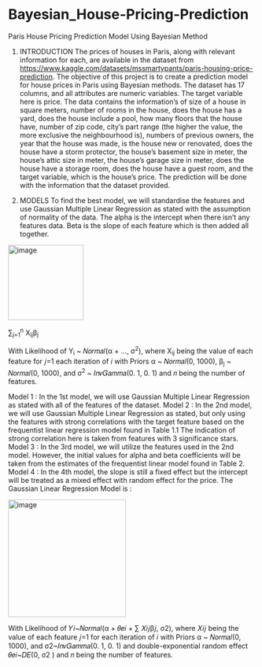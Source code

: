 # Bayesian_House-Pricing-Prediction
Paris House Pricing Prediction Model Using Bayesian Method

1. INTRODUCTION
The prices of houses in Paris, along with relevant information for each, are available in the dataset from https://www.kaggle.com/datasets/mssmartypants/paris-housing-price-prediction. The objective of this project is to create a prediction model for house prices in Paris using Bayesian methods. The dataset has 17 columns, and all attributes are numeric variables. The target variable here is price. The data contains the information’s of size of a house in square meters, number of rooms in the house, does the house has a yard, does the house include a pool, how many floors that the house have, number of zip code, city’s part range (the higher the value, the more exclusive the neighbourhood is), numbers of previous owners, the year that the house was made, is the house new or renovated, does the house have a storm protector, the house’s basement size in meter, the house’s attic size in meter, the house’s garage size in meter, does the house have a storage room, does the house have a guest room, and the target variable, which is the house’s price. The prediction will be done with the information that the dataset provided.

2. MODELS
To find the best model, we will standardise the features and use Gaussian Multiple Linear Regression as stated with the assumption of normality of the data. The alpha is the intercept when there isn’t any features data. Beta is the slope of each feature which is then added all together.

<img width="153" alt="image" src="https://github.com/user-attachments/assets/cd61a7cd-ef19-46de-b3de-98ddd89dc619">

&#8721;<sub>j=1</sub><sup>n</sup> X<sub>ij</sub>β<sub>j</sub>

With Likelihood of Y<sub>i</sub> ~ 𝑁𝑜𝑟𝑚𝑎𝑙(α + ..., σ<sup>2</sup>), where X<sub>ij</sub> being the value of each feature for 𝑗=1 each iteration of 𝑖 with Priors α ~ 𝑁𝑜𝑟𝑚𝑎𝑙(0, 1000), β<sub>j</sub> ~ 𝑁𝑜𝑟𝑚𝑎𝑙(0, 1000), and σ<sup>2</sup> ~ 𝐼𝑛𝑣𝐺𝑎𝑚𝑚𝑎(0. 1, 0. 1) and 𝑛 being the number of features.

Model 1 : In the 1st model, we will use Gaussian Multiple Linear Regression as stated with all of the features of the dataset.
Model 2 : In the 2nd model, we will use Gaussian Multiple Linear Regression as stated, but only using the features with strong correlations with the target feature based on the frequentist linear regression model found in Table 1.1 The indication of strong correlation here is taken from features with 3 significance stars.
Model 3 : In the 3rd model, we will utilize the features used in the 2nd model. However, the initial values for alpha and beta coefficients will be taken from the estimates of the frequentist linear model found in Table 2.
Model 4 : In the 4th model, the slope is still a fixed effect but the intercept will be treated as a mixed effect with random effect for the price. The Gaussian Linear Regression Model is :

<img width="239" alt="image" src="https://github.com/user-attachments/assets/5b24b546-8b92-42b0-a447-a0a4898886e8">

With Likelihood of 𝑌𝑖~𝑁𝑜𝑟𝑚𝑎𝑙(α + 𝜃𝑒𝑖 + ∑ 𝑋𝑖𝑗β𝑗, σ2), where 𝑋𝑖𝑗 being the value of each feature 𝑗=1
for each iteration of 𝑖 with Priors α ~ 𝑁𝑜𝑟𝑚𝑎𝑙(0, 1000), and σ2~𝐼𝑛𝑣𝐺𝑎𝑚𝑚𝑎(0. 1, 0. 1) and double-exponential random effect 𝜃𝑒𝑖~𝐷𝐸(0, σ2 ) and 𝑛 being the number of features.



